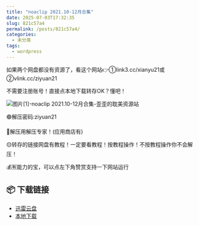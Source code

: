 ```yaml
---
title: "noaclip 2021.10-12月合集"
date: 2025-07-03T17:32:35
slug: 821c57a4
permalink: /posts/821c57a4/
categories:
  - 未分类
tags:
  - wordpress
---
```


如果两个网盘都没有资源了，看这个网站👉①link3.cc/xianyu21或②vlink.cc/ziyuan21

不需要注册账号！直接点本地下载转存OK？懂吧！

![图片[1]-noaclip 2021.10-12月合集-歪歪的耽美资源站](/images/wp/821c57a4-b655a50e.jpg)

🟢解压密码:ziyuan21

🔵解压用解压专家！(应用商店有)

🟡转存的链接网盘有教程！一定要看教程！按教程操作！不按教程操作你不会解压！

💰🈶能力的宝，可以点左下角赞赏支持一下网站运行

## 📦 下载链接
- [迅雷云盘](https://blziyuan21.com/pay-download/9497?key=c4b88683b8&down_id=0)
- [本地下载](https://blziyuan21.com/pay-download/9497?key=c4b88683b8&down_id=1)

